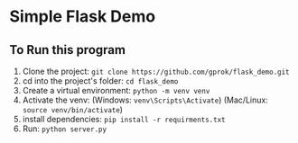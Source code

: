 # Simple Flask Demo

## To Run this program

1. Clone the project:   ```git clone https://github.com/gprok/flask_demo.git```
1. cd into the project's folder: ```cd flask_demo```
1. Create a virtual environment: ```python -m venv venv```
1. Activate the venv: (Windows: ```venv\Scripts\Activate```) (Mac/Linux: ```source venv/bin/activate```)
1. install dependencies: ```pip install -r requirments.txt```
1. Run: ```python server.py``` 